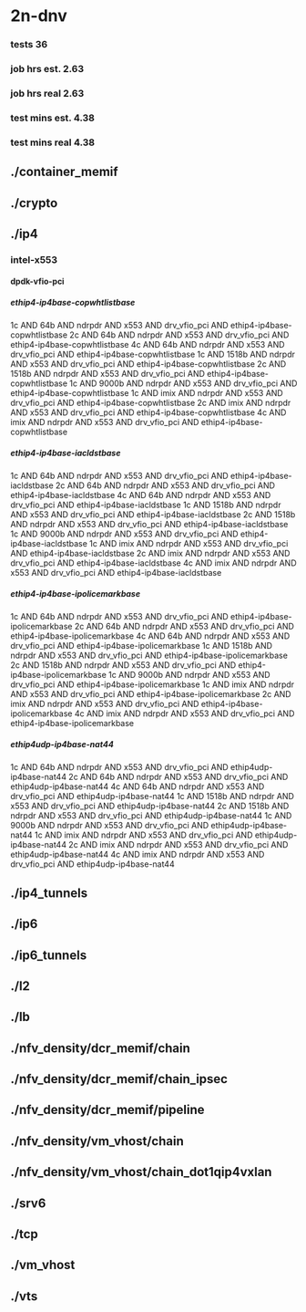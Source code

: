 # 2n-dnv
### tests 36
### job hrs est. 2.63
### job hrs real 2.63
### test mins est. 4.38
### test mins real 4.38
## ./container_memif
## ./crypto
## ./ip4
### intel-x553
#### dpdk-vfio-pci
##### ethip4-ip4base-copwhtlistbase
1c AND 64b AND ndrpdr AND x553 AND drv_vfio_pci AND ethip4-ip4base-copwhtlistbase
2c AND 64b AND ndrpdr AND x553 AND drv_vfio_pci AND ethip4-ip4base-copwhtlistbase
4c AND 64b AND ndrpdr AND x553 AND drv_vfio_pci AND ethip4-ip4base-copwhtlistbase
1c AND 1518b AND ndrpdr AND x553 AND drv_vfio_pci AND ethip4-ip4base-copwhtlistbase
2c AND 1518b AND ndrpdr AND x553 AND drv_vfio_pci AND ethip4-ip4base-copwhtlistbase
1c AND 9000b AND ndrpdr AND x553 AND drv_vfio_pci AND ethip4-ip4base-copwhtlistbase
1c AND imix AND ndrpdr AND x553 AND drv_vfio_pci AND ethip4-ip4base-copwhtlistbase
2c AND imix AND ndrpdr AND x553 AND drv_vfio_pci AND ethip4-ip4base-copwhtlistbase
4c AND imix AND ndrpdr AND x553 AND drv_vfio_pci AND ethip4-ip4base-copwhtlistbase
##### ethip4-ip4base-iacldstbase
1c AND 64b AND ndrpdr AND x553 AND drv_vfio_pci AND ethip4-ip4base-iacldstbase
2c AND 64b AND ndrpdr AND x553 AND drv_vfio_pci AND ethip4-ip4base-iacldstbase
4c AND 64b AND ndrpdr AND x553 AND drv_vfio_pci AND ethip4-ip4base-iacldstbase
1c AND 1518b AND ndrpdr AND x553 AND drv_vfio_pci AND ethip4-ip4base-iacldstbase
2c AND 1518b AND ndrpdr AND x553 AND drv_vfio_pci AND ethip4-ip4base-iacldstbase
1c AND 9000b AND ndrpdr AND x553 AND drv_vfio_pci AND ethip4-ip4base-iacldstbase
1c AND imix AND ndrpdr AND x553 AND drv_vfio_pci AND ethip4-ip4base-iacldstbase
2c AND imix AND ndrpdr AND x553 AND drv_vfio_pci AND ethip4-ip4base-iacldstbase
4c AND imix AND ndrpdr AND x553 AND drv_vfio_pci AND ethip4-ip4base-iacldstbase
##### ethip4-ip4base-ipolicemarkbase
1c AND 64b AND ndrpdr AND x553 AND drv_vfio_pci AND ethip4-ip4base-ipolicemarkbase
2c AND 64b AND ndrpdr AND x553 AND drv_vfio_pci AND ethip4-ip4base-ipolicemarkbase
4c AND 64b AND ndrpdr AND x553 AND drv_vfio_pci AND ethip4-ip4base-ipolicemarkbase
1c AND 1518b AND ndrpdr AND x553 AND drv_vfio_pci AND ethip4-ip4base-ipolicemarkbase
2c AND 1518b AND ndrpdr AND x553 AND drv_vfio_pci AND ethip4-ip4base-ipolicemarkbase
1c AND 9000b AND ndrpdr AND x553 AND drv_vfio_pci AND ethip4-ip4base-ipolicemarkbase
1c AND imix AND ndrpdr AND x553 AND drv_vfio_pci AND ethip4-ip4base-ipolicemarkbase
2c AND imix AND ndrpdr AND x553 AND drv_vfio_pci AND ethip4-ip4base-ipolicemarkbase
4c AND imix AND ndrpdr AND x553 AND drv_vfio_pci AND ethip4-ip4base-ipolicemarkbase
##### ethip4udp-ip4base-nat44
1c AND 64b AND ndrpdr AND x553 AND drv_vfio_pci AND ethip4udp-ip4base-nat44
2c AND 64b AND ndrpdr AND x553 AND drv_vfio_pci AND ethip4udp-ip4base-nat44
4c AND 64b AND ndrpdr AND x553 AND drv_vfio_pci AND ethip4udp-ip4base-nat44
1c AND 1518b AND ndrpdr AND x553 AND drv_vfio_pci AND ethip4udp-ip4base-nat44
2c AND 1518b AND ndrpdr AND x553 AND drv_vfio_pci AND ethip4udp-ip4base-nat44
1c AND 9000b AND ndrpdr AND x553 AND drv_vfio_pci AND ethip4udp-ip4base-nat44
1c AND imix AND ndrpdr AND x553 AND drv_vfio_pci AND ethip4udp-ip4base-nat44
2c AND imix AND ndrpdr AND x553 AND drv_vfio_pci AND ethip4udp-ip4base-nat44
4c AND imix AND ndrpdr AND x553 AND drv_vfio_pci AND ethip4udp-ip4base-nat44
## ./ip4_tunnels
## ./ip6
## ./ip6_tunnels
## ./l2
## ./lb
## ./nfv_density/dcr_memif/chain
## ./nfv_density/dcr_memif/chain_ipsec
## ./nfv_density/dcr_memif/pipeline
## ./nfv_density/vm_vhost/chain
## ./nfv_density/vm_vhost/chain_dot1qip4vxlan
## ./srv6
## ./tcp
## ./vm_vhost
## ./vts
